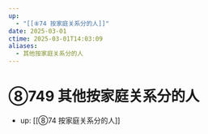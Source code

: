 ```yaml
---
up:
  - "[[⑧74 按家庭关系分的人]]"
date: 2025-03-01
ctime: 2025-03-01T14:03:09
aliases:
  - 其他按家庭关系分的人
---
```


# ⑧749 其他按家庭关系分的人

- up: [[⑧74 按家庭关系分的人]]
